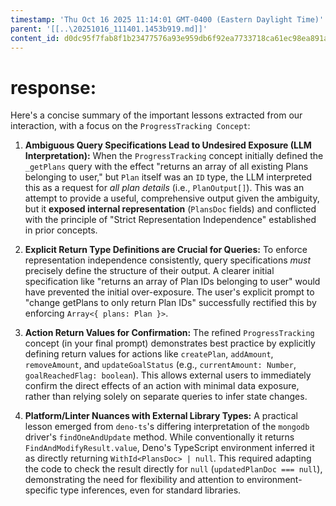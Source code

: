 ```yaml
---
timestamp: 'Thu Oct 16 2025 11:14:01 GMT-0400 (Eastern Daylight Time)'
parent: '[[..\20251016_111401.1453b919.md]]'
content_id: d0dc95f7fab8f1b23477576a93e959db6f92ea7733718ca61ec98ea891a8bec4
---
```


# response:

Here's a concise summary of the important lessons extracted from our interaction, with a focus on the `ProgressTracking Concept`:

1. **Ambiguous Query Specifications Lead to Undesired Exposure (LLM Interpretation):**
   When the `ProgressTracking` concept initially defined the `_getPlans` query with the effect "returns an array of all existing Plans belonging to user," but `Plan` itself was an `ID` type, the LLM interpreted this as a request for *all plan details* (i.e., `PlanOutput[]`). This was an attempt to provide a useful, comprehensive output given the ambiguity, but it **exposed internal representation** (`PlansDoc` fields) and conflicted with the principle of "Strict Representation Independence" established in prior concepts.

2. **Explicit Return Type Definitions are Crucial for Queries:**
   To enforce representation independence consistently, query specifications *must* precisely define the structure of their output. A clearer initial specification like "returns an array of Plan IDs belonging to user" would have prevented the initial over-exposure. The user's explicit prompt to "change getPlans to only return Plan IDs" successfully rectified this by enforcing `Array<{ plans: Plan }>`.

3. **Action Return Values for Confirmation:**
   The refined `ProgressTracking` concept (in your final prompt) demonstrates best practice by explicitly defining return values for actions like `createPlan`, `addAmount`, `removeAmount`, and `updateGoalStatus` (e.g., `currentAmount: Number`, `goalReachedFlag: boolean`). This allows external users to immediately confirm the direct effects of an action with minimal data exposure, rather than relying solely on separate queries to infer state changes.

4. **Platform/Linter Nuances with External Library Types:**
   A practical lesson emerged from `deno-ts`'s differing interpretation of the `mongodb` driver's `findOneAndUpdate` method. While conventionally it returns `FindAndModifyResult.value`, Deno's TypeScript environment inferred it as directly returning `WithId<PlansDoc> | null`. This required adapting the code to check the result directly for `null` (`updatedPlanDoc === null`), demonstrating the need for flexibility and attention to environment-specific type inferences, even for standard libraries.
